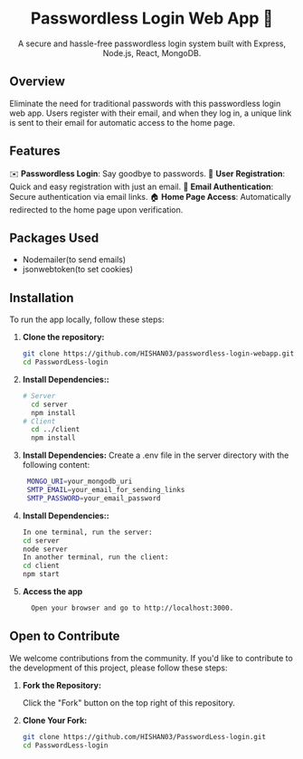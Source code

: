 <div align="center">
  <h1>Passwordless Login Web App 🚀</h1>
  <p>
    A secure and hassle-free passwordless login system built with Express, Node.js, React, MongoDB.
  </p>
</div>

## Overview

Eliminate the need for traditional passwords with this passwordless login web app. Users register with their email, and when they log in, a unique link is sent to their email for automatic access to the home page.

## Features

✉️ **Passwordless Login**: Say goodbye to passwords.
📝 **User Registration**: Quick and easy registration with just an email.
💌 **Email Authentication**: Secure authentication via email links.
🏠 **Home Page Access**: Automatically redirected to the home page upon verification.

## Packages  Used

- Nodemailer(to send emails)
- jsonwebtoken(to set cookies)

## Installation

To run the app locally, follow these steps:

1. **Clone the repository:**

   ```sh
   git clone https://github.com/HISHAN03/passwordless-login-webapp.git
   cd PasswordLess-login

2. **Install Dependencies::**
   ```sh
   # Server
     cd server
     npm install
   # Client
     cd ../client
     npm install
3. **Install Dependencies:**
   Create a .env file in the server directory with the following content:
   ```sh
    MONGO_URI=your_mongodb_uri
    SMTP_EMAIL=your_email_for_sending_links
    SMTP_PASSWORD=your_email_password
4. **Install Dependencies::**
   ```sh
   In one terminal, run the server:
   cd server
   node server
   In another terminal, run the client:
   cd client
   npm start
5. **Access the app**
   ```sh
     Open your browser and go to http://localhost:3000.

## Open to Contribute

We welcome contributions from the community. If you'd like to contribute to the development of this project, please follow these steps:

1. **Fork the Repository:**

   Click the "Fork" button on the top right of this repository.

2. **Clone Your Fork:**

   ```sh
   git clone https://github.com/HISHAN03/PasswordLess-login.git
   cd PasswordLess-login
